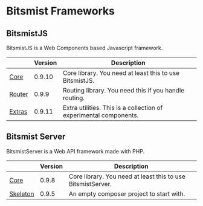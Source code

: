 # Bitsmist Frameworks

## BitsmistJS

BitsmistJS is a Web Components based Javascript framework.

||Version|Description|
|--|--|--|
|[Core](https://github.com/bitsmist/bitsmist-js_v1)|0.9.10|Core library. You need at least this to use BitsmistJS.
|[Router](https://github.com/bitsmist/bitsmist-js-router_v1)|0.9.9|Routing library. You need this if you handle routing.|
|[Extras](https://github.com/bitsmist/bitsmist-js-extras_v1)|0.9.11|Extra utilities. This is a collection of experimental components.|

## Bitsmist Server

BitsmistServer is a Web API framework made with PHP.

||Version|Description|
|--|--|--|
|[Core](https://github.com/bitsmist/bitsmist-server_v1)|0.9.8|Core library. You need at least this to use BitsmistServer.|
|[Skeleton](https://github.com/bitsmist/bitsmist-server-skeleton_v1)|0.9.5|An empty composer project to start with.|
